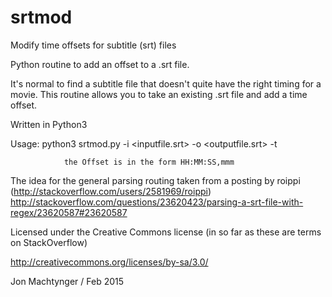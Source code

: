 # srtmod
Modify time offsets for subtitle (srt) files

Python routine to add an offset to a .srt file.

It's normal to find a subtitle file that doesn't quite have the right timing for a movie.
This routine allows you to take an existing .srt file and add a time offset.

Written in Python3

Usage:
                python3 srtmod.py -i <inputfile.srt> -o <outputfile.srt> -t <offset>

                the Offset is in the form HH:MM:SS,mmm

The idea for the general parsing routing taken from a posting by roippi (http://stackoverflow.com/users/2581969/roippi)
   http://stackoverflow.com/questions/23620423/parsing-a-srt-file-with-regex/23620587#23620587

Licensed under the Creative Commons license (in so far as these are terms on StackOverflow)

http://creativecommons.org/licenses/by-sa/3.0/

Jon Machtynger / Feb 2015
